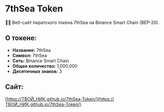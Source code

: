 # 7thSea Token

🏴‍☠️ Веб-сайт пиратского токена 7thSea на Binance Smart Chain (BEP-20).

## О токене:
- **Название:** 7thSea
- **Символ:** 7thSea
- **Сеть:** Binance Smart Chain
- **Общее количество:** 1,000,000
- **Десятичных знаков:** 3

## Сайт:
[https://ТВОЙ_НИК.github.io/7thSea-Token/](https://ТВОЙ_НИК.github.io/7thSea-Token/)
